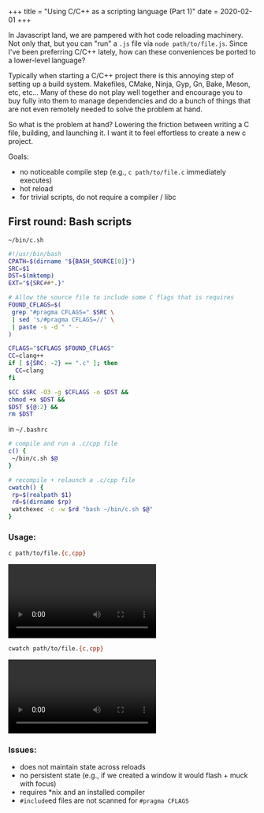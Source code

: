 +++
title = "Using C/C++ as a scripting language (Part 1)"
date = 2020-02-01
+++

In Javascript land, we are pampered with hot code reloading machinery. Not only that, but you can "run" a `.js` file via `node path/to/file.js`. Since I've been preferring C/C++ lately, how can these conveniences be ported to a lower-level language?

<!-- more -->

Typically when starting a C/C++ project there is this annoying step of setting up a build system. Makefiles, CMake, Ninja, Gyp, Gn, Bake, Meson, etc, etc... Many of these do not play well together and encourage you to buy fully into them to manage dependencies and do a bunch of things that are not even remotely needed to solve the problem at hand.

So what is the problem at hand? Lowering the friction between writing a C file, building, and launching it. I want it to feel effortless to create a new c project.

Goals:

- no noticeable compile step (e.g., `c path/to/file.c` immediately executes)
- hot reload
- for trivial scripts, do not require a compiler / libc


## First round: Bash scripts



`~/bin/c.sh`

```bash
#!/usr/bin/bash
CPATH=$(dirname "${BASH_SOURCE[0]}")
SRC=$1
DST=$(mktemp)
EXT="${SRC##*.}"

# Allow the source file to include some C flags that is requires
FOUND_CFLAGS=$(
 grep "#pragma CFLAGS=" $SRC \
 | sed 's/#pragma CFLAGS=//' \
 | paste -s -d " " -
)

CFLAGS="$CFLAGS $FOUND_CFLAGS"
CC=clang++
if [ ${SRC: -2} == ".c" ]; then
  CC=clang
fi

$CC $SRC -O3 -g $CFLAGS -o $DST &&
chmod +x $DST &&
$DST ${@:2} &&
rm $DST
```

in `~/.bashrc`

```bash
# compile and run a .c/cpp file
c() {
 ~/bin/c.sh $@
}

# recompile + relaunch a .c/cpp file
cwatch() {
 rp=$(realpath $1)
 rd=$(dirname $rp)
 watchexec -c -w $rd "bash ~/bin/c.sh $@"
}
```

### Usage:

```bash
c path/to/file.{c,cpp}
```

<section class="center-align">
<video controls>
  <source src="assets/c.webm" type="video/webm" />
</video>
</section>

```bash
cwatch path/to/file.{c,cpp}
```

<section class="center-align">
<video controls>
<source src="assets/cwatch.mp4" type="video/mp4" />
</video>
</section>


### Issues:

- does not maintain state across reloads
- no persistent state (e.g., if we created a window it would flash + muck with focus)
- requires *nix and an installed compiler
- `#include`ed files are not scanned for `#pragma CFLAGS`
